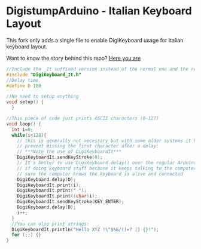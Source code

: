DigistumpArduino - Italian Keyboard Layout
================

This fork only adds a single file to enable DigiKeyboard usage for Italian keyboard layout.

Want to know the story behind this repo? [Here you are](https://medium.com/@giacintocarlucci/the-cheapest-rubber-ducky-b2e95901d504)

```c
//Include the _It suffixed version instead of the normal one and the rest goes same as the original lib.
#include "DigiKeyboard_It.h"
//Delay time
#define D 100

//No need to setup anything
void setup() {
  }

//This piece of code just prints ASCII characters (0-127)
void loop() {
  int i=0;
  while(i<128){
    // this is generally not necessary but with some older systems it helps to
    // prevent missing the first character after a delay:
    // ***Note the use of DigiKeyboardIt***
    DigiKeyboardIt.sendKeyStroke(0);
    // It's better to use DigiKeyboard.delay() over the regular Arduino delay()
    // if doing keyboard stuff because it keeps talking to the computer to make
    // sure the computer knows the keyboard is alive and connected
    DigiKeyboard.delay(D);
    DigiKeyboardIt.print(i);
    DigiKeyboardIt.print(" ");
    DigiKeyboardIt.print((char)i);
    DigiKeyboardIt.sendKeyStroke(KEY_ENTER);
    DigiKeyboard.delay(D);
    i++;
  }
  //You can also print strings:
  DigiKeyboardIt.println("Hello XYZ !\"$%&/()=? [] {}!");
  for (;;) {}
}
```
